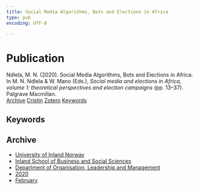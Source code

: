 ```yaml
---
title: Social Media Algorithms, Bots and Elections in Africa
type: pub
encoding: UTF-8

---
```

<h1>Publication</h1>
<article id="csl-bib-container-4XJWVLDV" class="csl-bib-container">
  <div class="csl-bib-body"> <div class="csl-entry">Ndlela, M. N. (2020). Social Media Algorithms, Bots and Elections in Africa. In M. N. Ndlela &#38; W. Mano (Eds.), <i>Social media and elections in Africa, volume 1: theoretical perspectives and election campaigns</i> (pp. 13–37). Palgrave Macmillan.</div> </div>
  <div class="csl-bib-buttons">
    <a href="#taxonomy-article-4XJWVLDV" alt="archive" class="csl-bib-button">Archive</a>
    <a href="https://app.cristin.no/results/show.jsf?id=1791132" alt="Cristin" class="csl-bib-button">Cristin</a>
    <a href="http://zotero.org/groups/5881554/items/4XJWVLDV" alt="Zotero" class="csl-bib-button">Zotero</a>
    <a href="#keywords-article-4XJWVLDV" alt="keywords" class="csl-bib-button">Keywords</a>
  </div>
  <div id="csl-bib-meta-container-4XJWVLDV"></div>
</article>
<div id="csl-bib-meta-4XJWVLDV" class="csl-bib-meta">
  <article id="keywords-article-4XJWVLDV" class="keywords-article">
    <h1>Keywords</h1>
    
  </article>
  <article id="taxonomy-article-4XJWVLDV" class="taxonomy-article">
    <h1>Archive</h1>
    <ul>
      <li>
        <a href="/en/archive/?key=3DCRN523">University of Inland Norway</a>
      </li>
      <li>
        <a href="/en/archive/?key=DU8Q9LN9">Inland School of Business and Social Sciences</a>
      </li>
      <li>
        <a href="/en/archive/?key=4LUWR3ZM">Department of Organisation, Leadership and Management</a>
      </li>
      <li>
        <a href="/en/archive/?key=L4LD5JU9">2020</a>
      </li>
      <li>
        <a href="/en/archive/?key=AAUEAIFK">February</a>
      </li>
    </ul>
  </article>
</div>
